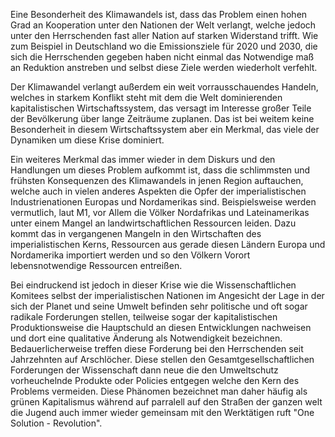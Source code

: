 Eine Besonderheit des Klimawandels ist, dass das Problem einen hohen Grad an Kooperation unter den Nationen der Welt verlangt, welche jedoch unter den Herrschenden fast aller Nation auf starken Widerstand trifft. Wie zum Beispiel in Deutschland wo die Emissionsziele für 2020 und 2030, die sich die Herrschenden gegeben haben nicht einmal das Notwendige maß an Reduktion anstreben und selbst diese Ziele werden wiederholt verfehlt.

Der Klimawandel verlangt außerdem ein weit vorrausschauendes Handeln, welches in starkem Konflikt steht mit dem die Welt dominierenden kapitalistischen Wirtschaftssystem, das versagt im Interesse großer Teile der Bevölkerung über lange Zeiträume zuplanen. Das ist bei weitem keine Besonderheit in diesem Wirtschaftssystem aber ein Merkmal, das viele der Dynamiken um diese Krise dominiert.

Ein weiteres Merkmal das immer wieder in dem Diskurs und den Handlungen um dieses Problem aufkommt ist, dass die schlimmsten und frühsten Konsequenzen des Klimawandels in jenen Region auftauchen, welche auch in vielen anderes Aspekten die Opfer der imperialistischen Industrienationen Europas und Nordamerikas  sind. Beispielsweise werden vermutlich, laut M1, vor Allem die Völker Nordafrikas und Lateinamerikas unter einem Mangel an landwirtschaftlichen Ressourcen leiden. Dazu kommt das in vergangenen Mangeln in den Wirtschaften des imperialistischen Kerns, Ressourcen aus gerade diesen Ländern Europa und Nordamerika importiert werden und so den Völkern Vorort lebensnotwendige Ressourcen entreißen.

Bei eindruckend ist jedoch in dieser Krise wie die Wissenschaftlichen Komitees selbst der imperialistischen Nationen im Angesicht der Lage in der sich der Planet und seine Umwelt befinden sehr politische und oft sogar radikale Forderungen stellen, teilweise sogar der kapitalistischen Produktionsweise die Hauptschuld an diesen Entwicklungen nachweisen und dort eine qualitative Änderung als Notwendigkeit bezeichnen. Bedauerlicherweise treffen diese Forderung bei den Herrschenden seit Jahrzehnten auf Arschlöcher. Diese stellen den Gesamtgesellschaftlichen Forderungen der Wissenschaft dann neue die den Umweltschutz vorheuchelnde Produkte oder Policies entgegen welche den Kern des Problems vermeiden. Diese Phänomen bezeichnet man daher häufig als grünen Kapitalismus während auf parralell auf den Straßen der ganzen welt die Jugend auch immer wieder gemeinsam mit den Werktätigen ruft "One Solution - Revolution".